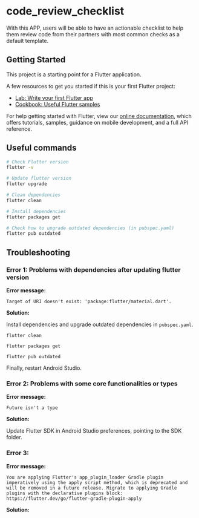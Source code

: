 # code_review_checklist

With this APP, users will be able to have an actionable checklist to help them review code from their partners with most common checks as a default template.

## Getting Started

This project is a starting point for a Flutter application.

A few resources to get you started if this is your first Flutter project:

- [Lab: Write your first Flutter app](https://flutter.dev/docs/get-started/codelab)
- [Cookbook: Useful Flutter samples](https://flutter.dev/docs/cookbook)

For help getting started with Flutter, view our
[online documentation](https://flutter.dev/docs), which offers tutorials,
samples, guidance on mobile development, and a full API reference.

## Useful commands

```bash
# Check Flutter version
flutter -v

# Update flutter version
flutter upgrade

# Clean dependencies
flutter clean

# Install dependencies
flutter packages get

# Check how to upgrade outdated dependencies (in pubspec.yaml)
flutter pub outdated
```

## Troubleshooting

### Error 1: Problems with dependencies after updating flutter version

**Error message:**

```
Target of URI doesn't exist: 'package:flutter/material.dart'.
```

**Solution:**

Install dependencies and upgrade outdated dependencies in `pubspec.yaml`.

```
flutter clean

flutter packages get

flutter pub outdated
```

Finally, restart Android Studio.

### Error 2: Problems with some core functionalities or types

**Error message:**

```
Future isn't a type
```

**Solution:**

Update Flutter SDK in Android Studio preferences, pointing to the SDK folder.

### Error 3:

**Error message:**

```
You are applying Flutter's app_plugin_loader Gradle plugin imperatively using the apply script method, which is deprecated and will be removed in a future release. Migrate to applying Gradle plugins with the declarative plugins block: https://flutter.dev/go/flutter-gradle-plugin-apply
```

**Solution:**



